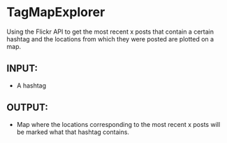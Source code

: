 # TagMapExplorer

Using the Flickr API to get the most recent x posts that contain a certain hashtag and
the locations from which they were posted are plotted on a map.
## INPUT:
- A hashtag
## OUTPUT: 
- Map where the locations corresponding to the most recent x posts will be marked
what that hashtag contains.
